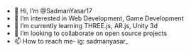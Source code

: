 - 👋 Hi, I’m @SadmanYasar17
- 👀 I’m interested in Web Development, Game Development
- 🌱 I’m currently learning THREE.js, AR.js, Unity 3d
- 💞️ I’m looking to collaborate on open source projects
- 📫 How to reach me- ig: sadmanyasar_

<!---
SadmanYasar17/SadmanYasar17 is a ✨ special ✨ repository because its `README.md` (this file) appears on your GitHub profile.
You can click the Preview link to take a look at your changes.
--->
